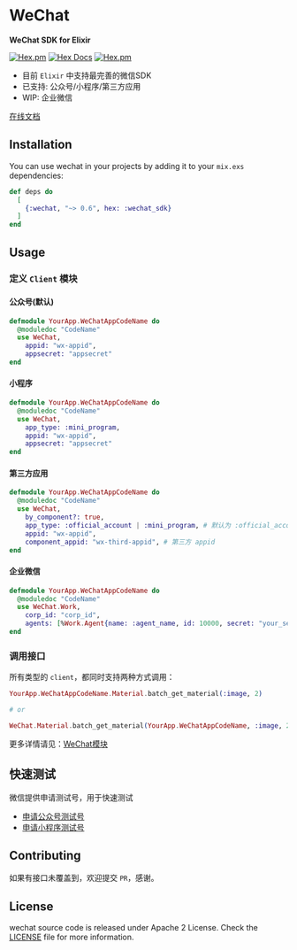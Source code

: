 # WeChat

**WeChat SDK for Elixir**

[![Hex.pm](https://img.shields.io/hexpm/v/wechat_sdk.svg?maxAge=2592000)](https://hex.pm/packages/wechat_sdk)
[![Hex Docs](https://img.shields.io/badge/hex-docs-9768d1.svg)](https://hexdocs.pm/wechat_sdk)
[![Hex.pm](https://img.shields.io/hexpm/dt/wechat_sdk.svg?maxAge=2592000)](https://hex.pm/packages/wechat_sdk)

- 目前 `Elixir` 中支持最完善的微信SDK
- 已支持: 公众号/小程序/第三方应用
- WIP: 企业微信

[在线文档](http://hexdocs.pm/wechat_sdk/)

## Installation

You can use wechat in your projects by adding it to your `mix.exs` dependencies:

```elixir
def deps do
  [
    {:wechat, "~> 0.6", hex: :wechat_sdk}
  ]
end
```

## Usage

### 定义 `Client` 模块

#### 公众号(默认)

  ```elixir
  defmodule YourApp.WeChatAppCodeName do
    @moduledoc "CodeName"
    use WeChat,
      appid: "wx-appid",
      appsecret: "appsecret"
  end
  ```

#### 小程序

  ```elixir
  defmodule YourApp.WeChatAppCodeName do
    @moduledoc "CodeName"
    use WeChat,
      app_type: :mini_program,
      appid: "wx-appid",
      appsecret: "appsecret"
  end
  ```

#### 第三方应用

  ```elixir
  defmodule YourApp.WeChatAppCodeName do
    @moduledoc "CodeName"
    use WeChat,
      by_component?: true,
      app_type: :official_account | :mini_program, # 默认为 :official_account
      appid: "wx-appid",
      component_appid: "wx-third-appid", # 第三方 appid
  end
  ```

#### 企业微信

  ```elixir
  defmodule YourApp.WeChatAppCodeName do
    @moduledoc "CodeName"
    use WeChat.Work,
      corp_id: "corp_id",
      agents: [%Work.Agent{name: :agent_name, id: 10000, secret: "your_secret"}, ...]
  end
  ```

### 调用接口

所有类型的 `client`，都同时支持两种方式调用：

```elixir
YourApp.WeChatAppCodeName.Material.batch_get_material(:image, 2)

# or

WeChat.Material.batch_get_material(YourApp.WeChatAppCodeName, :image, 2)
```

更多详情请见：[WeChat模块](https://hexdocs.pm/wechat_sdk/WeChat.html)

## 快速测试

微信提供申请测试号，用于快速测试

- [申请公众号测试号](https://developers.weixin.qq.com/doc/offiaccount/Basic_Information/Requesting_an_API_Test_Account.html)
- [申请小程序测试号](https://developers.weixin.qq.com/miniprogram/dev/devtools/sandbox.html)

## Contributing

如果有接口未覆盖到，欢迎提交 `PR`，感谢。

## License

wechat source code is released under Apache 2 License. Check the [LICENSE](./LICENSE) file for more information.

